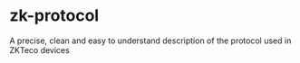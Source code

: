 # zk-protocol
A precise, clean and easy to understand description of the protocol used in ZKTeco devices 
